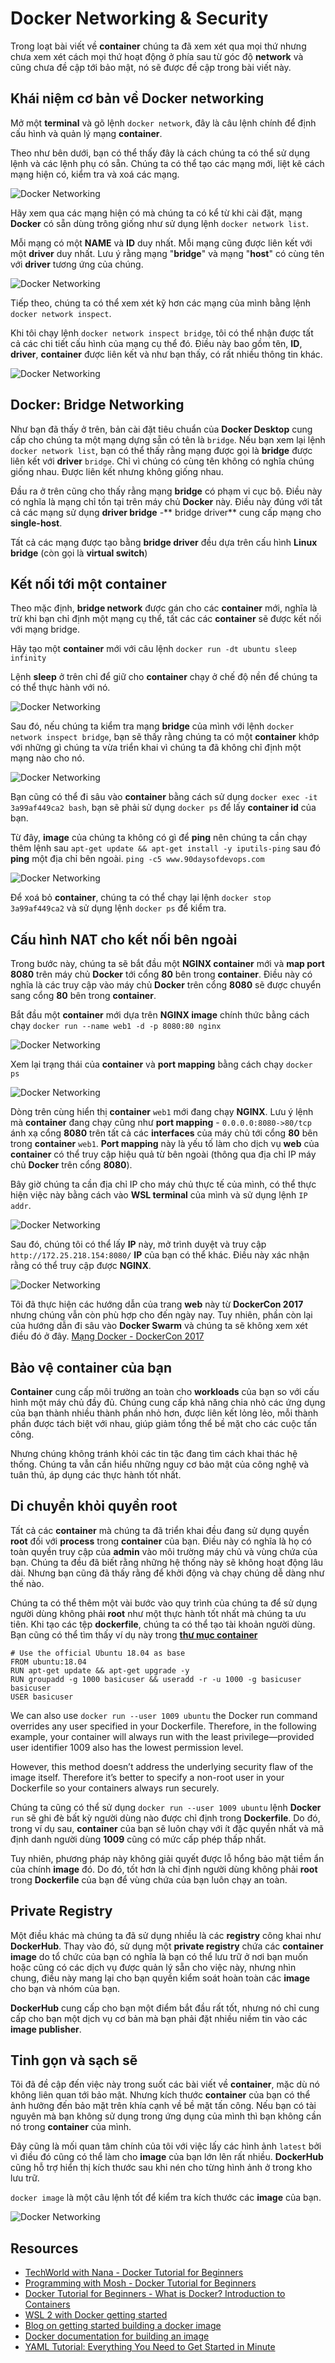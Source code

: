 # Docker Networking & Security

Trong loạt bài viết về **container** chúng ta đã xem xét qua mọi thứ nhưng chưa xem xét cách mọi thứ hoạt động ở phía sau từ góc độ **network** và cũng chưa đề cập tới bảo mật, nó sẽ được đề cập trong bài viết này.

## Khái niệm cơ bản về Docker networking

Mở một **terminal** và gõ lệnh `docker network`, đây là câu lệnh chính để định cấu hình và quản lý mạng **container**.

Theo như bên dưới, bạn có thể thấy đây là cách chúng ta có thể sử dụng lệnh và các lệnh phụ có sẵn. Chúng ta có thể tạo các mạng mới, liệt kê cách mạng hiện có, kiểm tra và xoá các mạng.

![Docker Networking ](/Image/Docker-Docker-Networking01.png)

Hãy xem qua các mạng hiện có mà chúng ta có kể từ khi cài đặt, mạng **Docker** có sẵn dùng trông giống như sử dụng lệnh `docker network list`.

Mỗi mạng có một **NAME** và **ID** duy nhất. Mỗi mạng cũng được liên kết với một **driver** duy nhất. Lưu ý rằng mạng "**bridge**" và mạng "**host**" có cùng tên với **driver** tương ứng của chúng.

![Docker Networking ](/Image/Docker-Docker-Networking02.png)

Tiếp theo, chúng ta có thể xem xét kỹ hơn các mạng của mình bằng lệnh `docker network inspect`.

Khi tôi chạy lệnh `docker network inspect bridge`, tôi có thể nhận được tất cả các chi tiết cấu hình của mạng cụ thể đó. Điều này bao gồm tên, **ID**, **driver**, **container** được liên kết và như bạn thấy, có rất nhiều thông tin khác.

![Docker Networking ](/Image/Docker-Docker-Networking03.png)

## Docker: Bridge Networking

Như bạn đã thấy ở trên, bản cài đặt tiêu chuẩn của **Docker Desktop** cung cấp cho chúng ta một mạng dựng sẵn có tên là `bridge`. Nếu bạn xem lại lệnh `docker network list`, bạn có thể thấy rằng mạng được gọi là **bridge** được liên kết với **driver** `bridge`. Chỉ vì chúng có cùng tên không có nghĩa chúng giống nhau. Được liên kết nhưng không giống nhau.

Đầu ra ở trên cũng cho thấy rằng mạng **bridge** có phạm vi cục bộ. Điều này có nghĩa là mạng chỉ tồn tại trên máy chủ **Docker** này. Điều này đúng với tất cả các mạng sử dụng **driver bridge** -** bridge driver** cung cấp mạng cho **single-host**.

Tất cả các mạng được tạo bằng **bridge driver** đều dựa trên cấu hình **Linux bridge** (còn gọi là **virtual switch**)

## Kết nối tới một container

Theo mặc định, **bridge network** được gán cho các **container** mới, nghĩa là trừ khi bạn chỉ định một mạng cụ thể, tất các các **container** sẽ được kết nối với mạng bridge.

Hãy tạo một **container** mới với câu lệnh `docker run -dt ubuntu sleep infinity`


Lệnh **sleep** ở trên chỉ để giữ cho **container** chạy ở chế độ nền để chúng ta có thể thực hành với nó.

![Docker Networking ](/Image/Docker-Docker-Networking04.png)

Sau đó, nếu chúng ta kiểm tra mạng **bridge** của mình với lệnh `docker network inspect bridge`, bạn sẽ thấy rằng chúng ta có một **container** khớp với những gì chúng ta vừa triển khai vì chúng ta đã không chỉ định một mạng nào cho nó.

![Docker Networking ](/Image/Docker-Docker-Networking05.png)

Bạn cũng có thể đi sâu vào **container** bằng cách sử dụng `docker exec -it 3a99af449ca2 bash`, bạn sẽ phải sử dụng `docker ps` để lấy **container id** của bạn.

Từ đây, **image** của chúng ta không có gì để **ping** nên chúng ta cần chạy thêm lệnh sau `apt-get update && apt-get install -y iputils-ping` sau đó **ping** một địa chỉ bên ngoài. `ping -c5 www.90daysofdevops.com`

![Docker Networking ](/Image/Docker-Docker-Networking06.png)

Để xoá bỏ **container**, chúng ta có thể chạy lại lệnh `docker stop 3a99af449ca2` và sử dụng lệnh `docker ps` để kiểm tra.

##  Cấu hình NAT cho kết nối bên ngoài

Trong bước này, chúng ta sẽ bắt đầu một **NGINX container** mới và **map port 8080** trên máy chủ **Docker** tới cổng **80** bên trong **container**. Điều này có nghĩa là các truy cập vào máy chủ **Docker** trên cổng **8080** sẽ được chuyển sang cổng **80** bên trong **container**.

Bắt đầu một **container** mới dựa trên **NGINX image** chính thức bằng cách chạy `docker run --name web1 -d -p 8080:80 nginx`

![Docker Networking ](/Image/Docker-Docker-Networking07.png)

Xem lại trạng thái của **container** và **port mapping** bằng cách chạy `docker ps`

![Docker Networking ](/Image/Docker-Docker-Networking08.png)

Dòng trên cùng hiển thị **container** `web1` mới đang chạy **NGINX**. Lưu ý lệnh mà **container** đang chạy cũng như **port mapping** - `0.0.0.0:8080->80/tcp` ánh xạ cổng **8080** trên tất cả các **interfaces** của máy chủ tới cổng **80** bên trong **container** `web1`. **Port mapping** này là yếu tố làm cho dịch vụ **web** của **container** có thể truy cập hiệu quả từ bên ngoài (thông qua địa chỉ IP máy chủ **Docker** trên cổng **8080**).

Bây giờ chúng ta cần địa chỉ IP cho máy chủ thực tế của mình, có thể thực hiện việc này bằng cách vào **WSL terminal** của mình và sử dụng lệnh `IP addr`.

![Docker Networking ](/Image/Docker-Docker-Networking09.png)

Sau đó, chúng tôi có thể lấy **IP** này, mở trình duyệt và truy cập `http://172.25.218.154:8080/` **IP** của bạn có thể khác. Điều này xác nhận rằng có thể truy cập được **NGINX**.

![Docker Networking ](/Image/Docker-Docker-Networking010.png)

Tôi đã thực hiện các hướng dẫn của trang **web** này từ **DockerCon 2017** nhưng chúng vẫn còn phù hợp cho đến ngày nay. Tuy nhiên, phần còn lại của hướng dẫn đi sâu vào **Docker Swarm** và chúng ta sẽ không xem xét điều đó ở đây. [Mạng Docker - DockerCon 2017](https://github.com/docker/labs/tree/master/dockercon-us-2017/docker-networking)

## Bảo vệ container của bạn

**Container** cung cấp môi trường an toàn cho **workloads** của bạn so với cấu hình một máy chủ đầy đủ. Chúng cung cấp khả năng chia nhỏ các ứng dụng của bạn thành nhiều thành phần nhỏ hơn, được liên kết lỏng lẻo, mỗi thành phần được tách biệt với nhau, giúp giảm tổng thể bề mặt cho các cuộc tấn công.

Nhưng chúng không tránh khỏi các tin tặc đang tìm cách khai thác hệ thống. Chúng ta vẫn cần hiểu những nguy cơ bảo mật của công nghệ và tuân thủ, áp dụng các thực hành tốt nhất.

## Di chuyển khỏi quyền root

Tất cả các **container** mà chúng ta đã triển khai đều đang sử dụng quyền **root** đối với **process** trong **container** của bạn. Điều này có nghĩa là họ có toàn quyền truy cập của **admin** vào môi trường máy chủ và vùng chứa của bạn. Chúng ta đều đã biết rằng những hệ thống này sẽ không hoạt động lâu dài. Nhưng bạn cũng đã thấy rằng để khởi động và chạy chúng dễ dàng như thế nào.

Chúng ta có thể thêm một vài bước vào quy trình của chúng ta để sử dụng người dùng không phải **root** như một thực hành tốt nhất mà chúng ta ưu tiên. Khi tạo các tệp **dockerfile**, chúng ta có thể tạo tài khoản người dùng. Bạn cũng có thể tìm thấy ví dụ này trong [**thư mục container**](/Scripts/Containers/Dockerfile)

```
# Use the official Ubuntu 18.04 as base
FROM ubuntu:18.04
RUN apt-get update && apt-get upgrade -y
RUN groupadd -g 1000 basicuser && useradd -r -u 1000 -g basicuser basicuser
USER basicuser
```

We can also use `docker run --user 1009 ubuntu` the Docker run command overrides any user specified in your Dockerfile. Therefore, in the following example, your container will always run with the least privilege—provided user identifier 1009 also has the lowest permission level.

However, this method doesn’t address the underlying security flaw of the image itself. Therefore it’s better to specify a non-root user in your Dockerfile so your containers always run securely.

Chúng ta cũng có thể sử dụng `docker run --user 1009 ubuntu` lệnh **Docker** `run` sẽ ghi đè bất kỳ người dùng nào được chỉ định trong **Dockerfile**. Do đó, trong ví dụ sau, **container** của bạn sẽ luôn chạy với ít đặc quyền nhất và mã định danh người dùng **1009** cũng có mức cấp phép thấp nhất.

Tuy nhiên, phương pháp này không giải quyết được lỗ hổng bảo mật tiềm ẩn của chính **image** đó. Do đó, tốt hơn là chỉ định người dùng không phải **root** trong **Dockerfile** của bạn để vùng chứa của bạn luôn chạy an toàn.

## Private Registry

Một điều khác mà chúng ta đã sử dụng nhiều là các **registry** công khai như **DockerHub**. Thay vào đó, sử dụng một **private registry** chứa các **container image** do tổ chức của bạn có nghĩa là bạn có thể lưu trữ ở nơi bạn muốn hoặc cũng có các dịch vụ được quản lý sẵn cho việc này, nhưng nhìn chung, điều này mang lại cho bạn quyền kiểm soát hoàn toàn các **image** cho bạn và nhóm của bạn.

**DockerHub** cung cấp cho bạn một điểm bắt đầu rất tốt, nhưng nó chỉ cung cấp cho bạn một dịch vụ cơ bản mà bạn phải đặt nhiều niềm tin vào các **image publisher**.

## Tinh gọn và sạch sẽ

Tôi đã đề cập đến việc này trong suốt các bài viết về **container**, mặc dù nó không liên quan tới bảo mật. Nhưng kích thước **container** của bạn có thể ảnh hưởng đến bảo mặt trên khía cạnh về bề mặt tấn công. Nếu bạn có tài nguyên mà bạn không sử dụng trong ứng dụng của mình thì bạn không cần nó trong **container** của mình.

Đây cũng là mối quan tâm chính của tôi với việc lấy các hình ảnh `latest` bởi vì điều đó cũng có thể làm cho **image** của bạn lớn lên rất nhiều. **DockerHub** cũng hỗ trợ hiển thị kích thước sau khi nén cho từng hình ảnh ở trong kho lưu trữ.

`docker image` là một câu lệnh tốt để kiểm tra kích thước các **image** của bạn.

![Docker Networking ](/Image/Docker-Docker-Networking011.png)

## Resources

- [TechWorld with Nana - Docker Tutorial for Beginners](https://www.youtube.com/watch?v=3c-iBn73dDE)
- [Programming with Mosh - Docker Tutorial for Beginners](https://www.youtube.com/watch?v=pTFZFxd4hOI)
- [Docker Tutorial for Beginners - What is Docker? Introduction to Containers](https://www.youtube.com/watch?v=17Bl31rlnRM&list=WL&index=128&t=61s)
- [WSL 2 with Docker getting started](https://www.youtube.com/watch?v=5RQbdMn04Oc)
- [Blog on getting started building a docker image](https://stackify.com/docker-build-a-beginners-guide-to-building-docker-images/)
- [Docker documentation for building an image](https://docs.docker.com/develop/develop-images/dockerfile_best-practices/)
- [YAML Tutorial: Everything You Need to Get Started in Minute](https://www.cloudbees.com/blog/yaml-tutorial-everything-you-need-get-started)